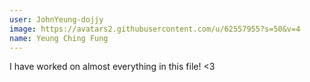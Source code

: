 ```yaml
---
user: JohnYeung-dojjy
image: https://avatars2.githubusercontent.com/u/62557955?s=50&v=4 
name: Yeung Ching Fung
---
```

I have worked on almost everything in this file!
<3
